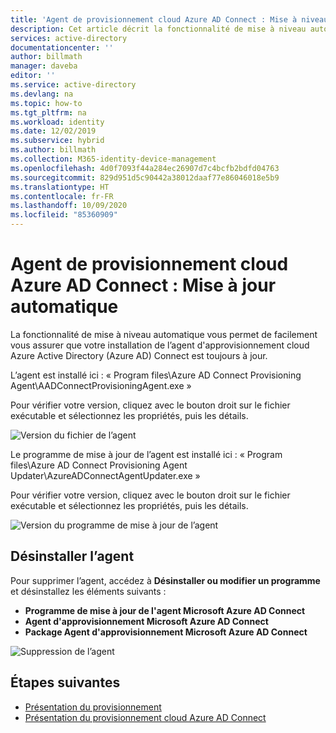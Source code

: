 ```yaml
---
title: 'Agent de provisionnement cloud Azure AD Connect : Mise à niveau automatique | Microsoft Docs'
description: Cet article décrit la fonctionnalité de mise à niveau automatique intégrée dans l’agent de provisionnement cloud Azure AD Connect.
services: active-directory
documentationcenter: ''
author: billmath
manager: daveba
editor: ''
ms.service: active-directory
ms.devlang: na
ms.topic: how-to
ms.tgt_pltfrm: na
ms.workload: identity
ms.date: 12/02/2019
ms.subservice: hybrid
ms.author: billmath
ms.collection: M365-identity-device-management
ms.openlocfilehash: 4d0f7093f44a284ec26907d7c4bcfb2bdfd04763
ms.sourcegitcommit: 829d951d5c90442a38012daaf77e86046018e5b9
ms.translationtype: HT
ms.contentlocale: fr-FR
ms.lasthandoff: 10/09/2020
ms.locfileid: "85360909"
---
```

# <a name="azure-ad-connect-cloud-provisioning-agent-automatic-upgrade"></a>Agent de provisionnement cloud Azure AD Connect : Mise à jour automatique

La fonctionnalité de mise à niveau automatique vous permet de facilement vous assurer que votre installation de l’agent d'approvisionnement cloud Azure Active Directory (Azure AD) Connect est toujours à jour.

L’agent est installé ici : « Program files\Azure AD Connect Provisioning Agent\AADConnectProvisioningAgent.exe »

Pour vérifier votre version, cliquez avec le bouton droit sur le fichier exécutable et sélectionnez les propriétés, puis les détails.

![Version du fichier de l’agent](media/how-to-automatic-upgrade/agent1.png)

Le programme de mise à jour de l’agent est installé ici : « Program files\Azure AD Connect Provisioning Agent Updater\AzureADConnectAgentUpdater.exe »

Pour vérifier votre version, cliquez avec le bouton droit sur le fichier exécutable et sélectionnez les propriétés, puis les détails.

![Version du programme de mise à jour de l’agent](media/how-to-automatic-upgrade/agent2.png)

## <a name="uninstall-the-agent"></a>Désinstaller l’agent
Pour supprimer l’agent, accédez à **Désinstaller ou modifier un programme** et désinstallez les éléments suivants :

- **Programme de mise à jour de l'agent Microsoft Azure AD Connect**
- **Agent d'approvisionnement Microsoft Azure AD Connect**
- **Package Agent d'approvisionnement Microsoft Azure AD Connect**

![Suppression de l’agent](media/how-to-automatic-upgrade/agent3.png)

## <a name="next-steps"></a>Étapes suivantes 

- [Présentation du provisionnement](what-is-provisioning.md)
- [Présentation du provisionnement cloud Azure AD Connect](what-is-cloud-provisioning.md)

